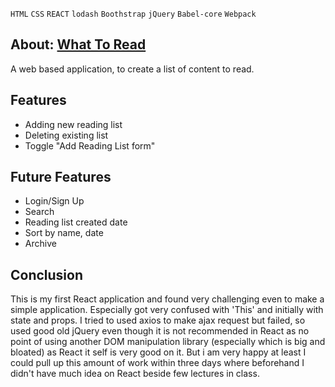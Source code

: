 
`HTML` `CSS` `REACT` `lodash` `Boothstrap` `jQuery` `Babel-core` `Webpack`
## About: [What To Read](https://deesk.github.io/GA-What-To-Read/)
A web based application, to create a list of content to read.

## Features
  * Adding new reading list
  * Deleting existing list
  * Toggle "Add Reading List form"

## Future Features
  * Login/Sign Up
  * Search
  * Reading list created date
  * Sort by name, date
  * Archive

## Conclusion
This is my first React application and found very challenging even to make a simple application. Especially got very confused with 'This' and initially with state and props.
I tried to used axios to make ajax request but failed, so used good old jQuery even though it is not recommended in React as no point of using another DOM manipulation library (especially which is big and bloated) as React it self is very good on it.
But i am very happy at least I could pull up this amount of work within three days where beforehand I didn't have much idea on React beside few lectures in class.
